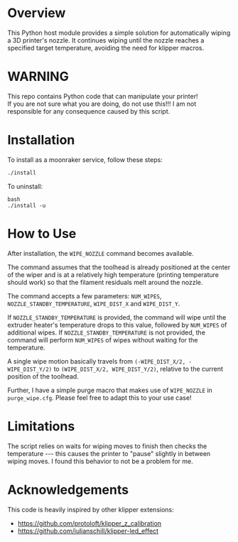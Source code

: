 # Overview

This Python host module provides a simple solution for automatically wiping a 3D printer's nozzle. It continues wiping until the nozzle reaches a specified target temperature, avoiding the need for klipper macros.

# WARNING

This repo contains Python code that can manipulate your printer!  
If you are not sure what you are doing, do not use this!!!
I am not responsible for any consequence caused by this script.

# Installation

To install as a moonraker service, follow these steps:

```bash
./install
```

To uninstall:

```
bash
./install -u
```

# How to Use

After installation, the `WIPE_NOZZLE` command becomes available. 

The command assumes that the toolhead is already positioned at the center of the wiper and is at a relatively high temperature (printing temperature should work) so that the filament residuals melt around the nozzle.

The command accepts a few parameters: `NUM_WIPES`, `NOZZLE_STANDBY_TEMPERATURE`, `WIPE_DIST_X` and `WIPE_DIST_Y`. 

If `NOZZLE_STANDBY_TEMPERATURE` is provided, the command will wipe until the extruder heater's temperature drops to this value, followed by `NUM_WIPES` of additional wipes.
If `NOZZLE_STANDBY_TEMPERATURE` is not provided, the command will perform `NUM_WIPES` of wipes without waiting for the temperature.

A single wipe motion basically travels from `(-WIPE_DIST_X/2, -WIPE_DIST_Y/2)` to  `(WIPE_DIST_X/2, WIPE_DIST_Y/2)`, 
relative to the current position of the toolhead. 

Further, I have a simple purge macro that makes use of `WIPE_NOZZLE` in `purge_wipe.cfg`.
Please feel free to adapt this to your use case!

# Limitations

The script relies on waits for wiping moves to finish then checks the temperature --- this causes the printer to "pause" slightly in between wiping moves. I found this behavior to not be a problem for me. 

# Acknowledgements

This code is heavily inspired by other klipper extensions:

- https://github.com/protoloft/klipper_z_calibration
- https://github.com/julianschill/klipper-led_effect
